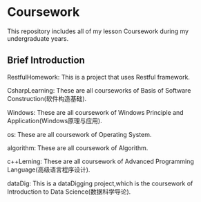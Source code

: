 # Coursework
This repository includes all of my lesson Coursework during my undergraduate years.


## Brief Introduction
RestfulHomework:
This is a project that uses Restful framework.

CsharpLearning:
These are all courseworks of Basis of Software Construction(软件构造基础).

Windows:
These are all coursework of Windows Principle and Application(Windows原理与应用).

os:
These are all coursework of Operating System.

algorithm:
These are all coursework of Algorithm.

c++Lerning:
These are all coursework of Advanced Programming Language(高级语言程序设计).

dataDig:
This is a dataDigging project,which is the coursework of Introduction to Data Science(数据科学导论).
